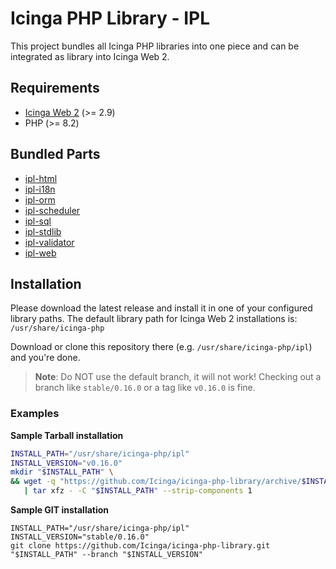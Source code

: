 # Icinga PHP Library - IPL

This project bundles all Icinga PHP libraries into one piece and can be integrated as library into Icinga Web 2.

## Requirements

* [Icinga Web 2](https://github.com/Icinga/icingaweb2) (>= 2.9)
* PHP (>= 8.2)

## Bundled Parts

* [ipl-html](https://github.com/Icinga/ipl-html)
* [ipl-i18n](https://github.com/Icinga/ipl-i18n)
* [ipl-orm](https://github.com/Icinga/ipl-orm)
* [ipl-scheduler](https://github.com/Icinga/ipl-scheduler)
* [ipl-sql](https://github.com/Icinga/ipl-sql)
* [ipl-stdlib](https://github.com/Icinga/ipl-stdlib)
* [ipl-validator](https://github.com/Icinga/ipl-validator)
* [ipl-web](https://github.com/Icinga/ipl-web)

## Installation

Please download the latest release and install it in one of your configured library paths. The default library
path for Icinga Web 2 installations is: `/usr/share/icinga-php`

Download or clone this repository there (e.g. `/usr/share/icinga-php/ipl`) and you're done.

> **Note**: Do NOT use the default branch, it will not work! Checking out a
> branch like `stable/0.16.0` or a tag like `v0.16.0` is fine.

### Examples

**Sample Tarball installation**

```sh
INSTALL_PATH="/usr/share/icinga-php/ipl"
INSTALL_VERSION="v0.16.0"
mkdir "$INSTALL_PATH" \
&& wget -q "https://github.com/Icinga/icinga-php-library/archive/$INSTALL_VERSION.tar.gz" -O - \
   | tar xfz - -C "$INSTALL_PATH" --strip-components 1
```

**Sample GIT installation**

```
INSTALL_PATH="/usr/share/icinga-php/ipl"
INSTALL_VERSION="stable/0.16.0"
git clone https://github.com/Icinga/icinga-php-library.git "$INSTALL_PATH" --branch "$INSTALL_VERSION"
```
